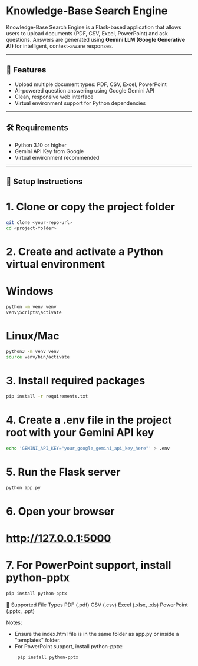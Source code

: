 # Knowledge-Base Search Engine

Knowledge-Base Search Engine is a Flask-based application that allows users to upload documents (PDF, CSV, Excel, PowerPoint) and ask questions. Answers are generated using **Gemini LLM (Google Generative AI)** for intelligent, context-aware responses.

---

## 📸 Features

- Upload multiple document types: PDF, CSV, Excel, PowerPoint  
- AI-powered question answering using Google Gemini API  
- Clean, responsive web interface  
- Virtual environment support for Python dependencies  

---

## 🛠️ Requirements

- Python 3.10 or higher  
- Gemini API Key from Google  
- Virtual environment recommended  

---

## 🚀 Setup Instructions

# 1. Clone or copy the project folder
```bash
git clone <your-repo-url>
cd <project-folder>
```
# 2. Create and activate a Python virtual environment
# Windows
```bash
python -m venv venv
venv\Scripts\activate
```
# Linux/Mac
```bash
python3 -m venv venv
source venv/bin/activate
```
# 3. Install required packages
```bash
pip install -r requirements.txt
```
# 4. Create a .env file in the project root with your Gemini API key
```bash
echo 'GEMINI_API_KEY="your_google_gemini_api_key_here"' > .env
```
# 5. Run the Flask server
```bash
python app.py
```
# 6. Open your browser
# http://127.0.0.1:5000

# 7. For PowerPoint support, install python-pptx
```bash
pip install python-pptx
```
📂 Supported File Types
PDF (.pdf)
CSV (.csv)
Excel (.xlsx, .xls)
PowerPoint (.pptx, .ppt)

Notes:
- Ensure the index.html file is in the same folder as app.py or inside a "templates" folder.
- For PowerPoint support, install python-pptx:
  ```bash
   pip install python-pptx
  ```

